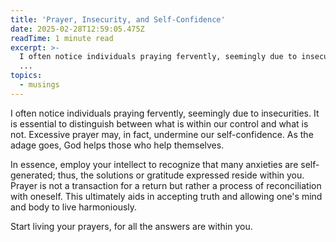 ```yaml
---
title: 'Prayer, Insecurity, and Self-Confidence'
date: 2025-02-28T12:59:05.475Z
readTime: 1 minute read
excerpt: >-
  I often notice individuals praying fervently, seemingly due to insecurities.
  ...
topics:
  - musings
---
```

I often notice individuals praying fervently, seemingly due to insecurities. 
 It is essential to distinguish between what is within our control and what is not. Excessive prayer may, in fact, undermine our self-confidence. As the adage goes, God helps those who help themselves.
 
 In essence, employ your intellect to recognize that many anxieties are self-generated; thus, the solutions or gratitude expressed reside within you. Prayer is not a transaction for a return but rather a process of reconciliation with oneself. This ultimately aids in accepting truth and allowing one's mind and body to live harmoniously. 
 
 Start living your prayers, for all the answers are within you.
